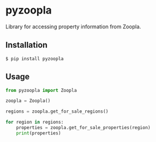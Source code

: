 # pyzoopla

Library for accessing property information from Zoopla.

## Installation

```shell
$ pip install pyzoopla
```

## Usage

```python
from pyzoopla import Zoopla

zoopla = Zoopla()

regions = zoopla.get_for_sale_regions()

for region in regions:
    properties = zoopla.get_for_sale_properties(region)
    print(properties)
```
